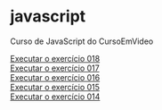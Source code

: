 # javascript
 Curso de JavaScript do CursoEmVideo

<a href="https://simonsousa.github.io/javascript/Aula16ex/ex018/modelo.html"> Executar o exercício 018</a><br>
<a href="https://simonsousa.github.io/javascript/Aula14ex/ex017/modelo.html"> Executar o exercício 017</a><br>
<a href="https://simonsousa.github.io/javascript/Aula14ex/ex016/modelo.html"> Executar o exercício 016</a><br>
<a href="https://simonsousa.github.io/javascript/Aula12ex/ex015/modelo.html"> Executar o exercício 015</a><br>
<a href="https://simonsousa.github.io/javascript/Aula12ex/ex014/modelo.html"> Executar o exercício 014</a>  